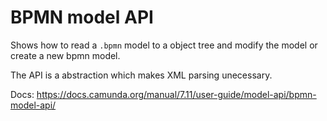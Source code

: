 # BPMN model API

Shows how to read a `.bpmn` model to a object tree and modify the model or create a new bpmn model.

The API is a abstraction which makes XML parsing unecessary.

Docs: https://docs.camunda.org/manual/7.11/user-guide/model-api/bpmn-model-api/ 

